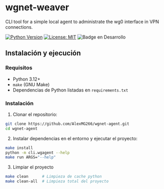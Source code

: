 # wgnet-weaver
CLI tool for a simple local agent to administrate the wg0 interface in VPN connections.

[![Python Version](https://img.shields.io/badge/python-3.12+-blue.svg)](https://www.python.org/)
[![License: MIT](https://img.shields.io/badge/License-MIT-green.svg)](LICENSE)
![Badge en Desarrollo](https://img.shields.io/badge/STATUS-IN%20DEVELOP-green)


## Instalación y ejecución

### Requisitos

- Python 3.12+
- `make` (GNU Make)
- Dependencias de Python listadas en `requirements.txt`

### Instalación

1. Clonar el repositorio:

```bash
git clone https://github.com/AlexMG266/wgnet-agent.git
cd wgnet-agent
```

2. Instalar dependencias en el entorno y ejecutar el proyecto:

````bash
make install 
python -m cli.wgagent --help
make run ARGS="--help"  
````

3. Limpiar el proyecto
```bash
make clean      # Limpieza de cache python 
make clean-all  # Limpieza total del proyecto 
```
